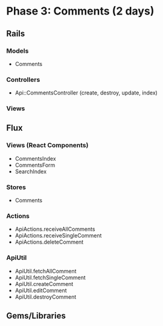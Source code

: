 # Phase 3: Comments (2 days)

## Rails
### Models
* Comments

### Controllers
* Api::CommentsController (create, destroy, update, index)

### Views

## Flux
### Views (React Components)
* CommentsIndex
* CommentsForm
* SearchIndex

### Stores
* Comments

### Actions
* ApiActions.receiveAllComments
* ApiActions.receiveSingleComment
* ApiActions.deleteComment

### ApiUtil
* ApiUtil.fetchAllComment
* ApiUtil.fetchSingleComment
* ApiUtil.createComment
* ApiUtil.editComment
* ApiUtil.destroyComment

## Gems/Libraries
